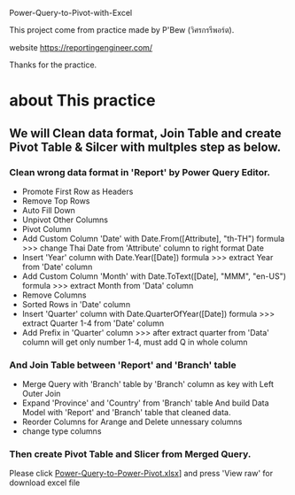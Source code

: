 Power-Query-to-Pivot-with-Excel

This project come from practice made by P'Bew (วิศรกรรีพอร์ต).

website https://reportingengineer.com/

Thanks for the practice.

# about This practice

## We will Clean data format, Join Table and create Pivot Table & Silcer with multples step as below.

### Clean wrong data format in 'Report' by Power Query Editor.
- Promote First Row as Headers
- Remove Top Rows
- Auto Fill Down
- Unpivot Other Columns
- Pivot Column
- Add Custom Column 'Date' with Date.From([Attribute], "th-TH") formula >>> change Thai Date from 'Attribute' column to right format Date
- Insert 'Year' column with Date.Year([Date]) formula >>> extract Year from 'Date' column
- Add Custom Column 'Month' with Date.ToText([Date], "MMM", "en-US") formula >>> extract Month from 'Data' column
- Remove Columns
- Sorted Rows in 'Date' column
- Insert 'Quarter' column with Date.QuarterOfYear([Date]) formula >>> extract Quarter 1-4 from 'Date' column
- Add Prefix in 'Quarter' column >>> after extract quarter from 'Data' column will get only number 1-4, must add Q in whole column

### And Join Table between 'Report' and 'Branch' table
- Merge Query with 'Branch' table by 'Branch' column as key with Left Outer Join
- Expand 'Province' and 'Country' from 'Branch' table
And build Data Model with 'Report' and 'Branch' table that cleaned data.
- Reorder Columns for Arange and Delete unnessary columns
- change type columns

### Then create Pivot Table and Slicer from Merged Query.

Please click [Power-Query-to-Power-Pivot.xlsx](https://github.com/tamakuku/data-science-bootcamp9/tree/9839c855f9453ce7c2b6e2e3deafdf71be8a8765/Portfolio-Project/Excel/Power%20Query%20to%20Power%20Pivot)] and press 'View raw' for download excel file